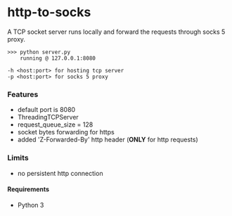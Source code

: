 # http-to-socks

A TCP socket server runs locally and forward the requests through socks 5 proxy.

```
>>> python server.py
    running @ 127.0.0.1:8080

-h <host:port> for hosting tcp server
-p <host:port> for socks 5 proxy
```

### Features
- default port is 8080
- ThreadingTCPServer
- request_queue_size = 128
- socket bytes forwarding for https
- added 'Z-Forwarded-By' http header (**ONLY** for http requests)

### Limits
- no persistent http connection

#### Requirements
- Python 3
